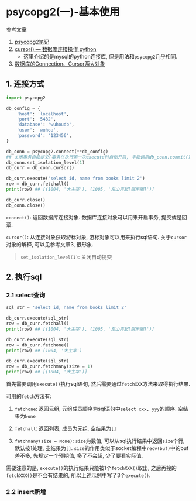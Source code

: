 # psycopg2(一)-基本使用

参考文章

1. [psycopg2笔记](https://www.cnblogs.com/hao-ming/p/7215050.html)
2. [cursor() — 数据库连接操作 python](https://www.cnblogs.com/qixu/p/6133429.html)
    - 这里介绍的是mysql的python连接库, 但是用法和`psycopg2`几乎相同.
3. [数据库的Connection、Cursor两大对象](https://www.cnblogs.com/zhouziyuan/p/10155612.html)

## 1. 连接方式

```py
import psycopg2

db_config = {
    'host': 'localhost',
    'port': '5432',
    'database': 'wuhoudb',
    'user': 'wuhou',
    'password': '123456',
}

db_conn = psycopg2.connect(**db_config)
## 关闭事务自动提交(事务在执行第一次execute时自动开启, 手动调用db_conn.commit()提交)
db_conn.set_isolation_level(1)
db_curr = db_conn.cursor()

db_curr.execute('select id, name from books limit 2')
row = db_curr.fetchall()
print(row) ## [(1004, '大主宰'), (1005, '东山再起[娱乐圈]')]

db_curr.close()
db_conn.close()
```

`connect()`: 返回数据库连接对象. 数据库连接对象可以用来开启事务, 提交或是回滚.

`cursor()`: 从连接对象获取游标对象, 游标对象可以用来执行sql语句. 关于`cursor`对象的解释, 可以见参考文章3, 很形象.

> `set_isolation_level(1)`: 关闭自动提交

## 2. 执行sql

### 2.1 select查询

```py
sql_str = 'select id, name from books limit 2'

db_curr.execute(sql_str)
row = db_curr.fetchall()
print(row) ## [(1004, '大主宰'), (1005, '东山再起[娱乐圈]')]

db_curr.execute(sql_str)
row = db_curr.fetchone()
print(row) ## (1004, '大主宰')

db_curr.execute(sql_str)
row = db_curr.fetchmany(size = 1)
print(row) ## [(1004, '大主宰')]
```

首先需要调用`execute()`执行sql语句, 然后需要通过`fetchXXX`方法来取得执行结果. 

可用的`fetch`方法有: 

1. `fetchone`: 返回元组, 元组成员顺序为sql语句中`select xxx, yyy`的顺序. 空结果为`None`

2. `fetchall`: 返回列表, 成员为元组. 空结果为`[]`

3. `fetchmany(size = None)`: `size`为数值, 可以从sql执行结果中返回`size`个行, 默认按1处理, 空结果为`[]`. `size`的作用类似于socket编程中`recv(buf)`中的buf差不多, 先规定一个预期值, 多了不会超, 少了要看实际值. 

需要注意的是, `execute()`的执行结果只能被1个`fetchXXX()`取出, 之后再接的`fetchXXX()`是不会有结果的, 所以上述示例中写了3个`execute()`.

### 2.2 insert新增
